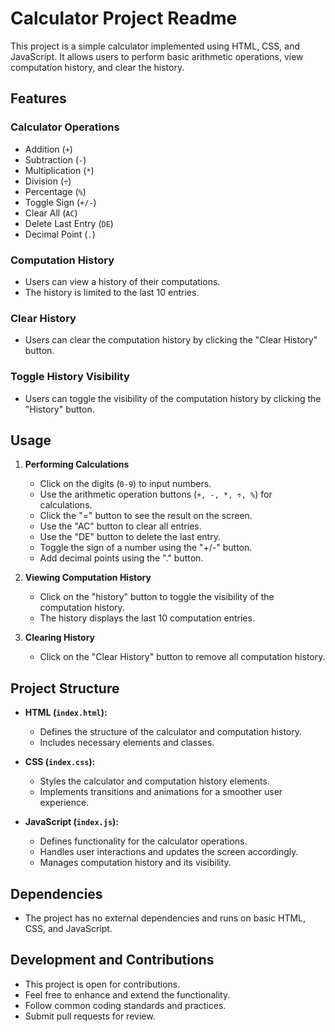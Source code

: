 # Calculator Project Readme

This project is a simple calculator implemented using HTML, CSS, and JavaScript. It allows users to perform basic arithmetic operations, view computation history, and clear the history.

## Features

### Calculator Operations

- Addition (`+`)
- Subtraction (`-`)
- Multiplication (`*`)
- Division (`÷`)
- Percentage (`%`)
- Toggle Sign (`+/-`)
- Clear All (`AC`)
- Delete Last Entry (`DE`)
- Decimal Point (`.`)

### Computation History

- Users can view a history of their computations.
- The history is limited to the last 10 entries.

### Clear History

- Users can clear the computation history by clicking the "Clear History" button.

### Toggle History Visibility

- Users can toggle the visibility of the computation history by clicking the "History" button.

## Usage

1. **Performing Calculations**

   - Click on the digits (`0-9`) to input numbers.
   - Use the arithmetic operation buttons (`+, -, *, ÷, %`) for calculations.
   - Click the "=" button to see the result on the screen.
   - Use the "AC" button to clear all entries.
   - Use the "DE" button to delete the last entry.
   - Toggle the sign of a number using the "+/-" button.
   - Add decimal points using the "." button.

2. **Viewing Computation History**

   - Click on the "history" button to toggle the visibility of the computation history.
   - The history displays the last 10 computation entries.

3. **Clearing History**

   - Click on the "Clear History" button to remove all computation history.

## Project Structure

- **HTML (`index.html`):**
  - Defines the structure of the calculator and computation history.
  - Includes necessary elements and classes.

- **CSS (`index.css`):**
  - Styles the calculator and computation history elements.
  - Implements transitions and animations for a smoother user experience.

- **JavaScript (`index.js`):**
  - Defines functionality for the calculator operations.
  - Handles user interactions and updates the screen accordingly.
  - Manages computation history and its visibility.

## Dependencies

- The project has no external dependencies and runs on basic HTML, CSS, and JavaScript.

## Development and Contributions

- This project is open for contributions.
- Feel free to enhance and extend the functionality.
- Follow common coding standards and practices.
- Submit pull requests for review.

